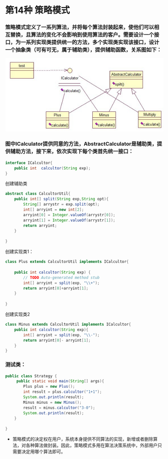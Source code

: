 # 第14种 策略模式
### 策略模式定义了一系列算法，并将每个算法封装起来，使他们可以相互替换，且算法的变化不会影响到使用算法的客户。需要设计一个接口，为一系列实现类提供统一的方法，多个实现类实现该接口，设计一个抽象类（可有可无，属于辅助类），提供辅助函数，关系图如下：
![策略模式](/java23种设计模式/img/strategy.png)

### 图中ICalculator提供同意的方法，AbstractCalculator是辅助类，提供辅助方法，接下来，依次实现下每个类首先统一接口：
```java  
interface ICalcultor{
	public int 	calcultor(String exp);
}   
```
创建辅助类
```java
abstract class CalcultorUtil{
	public int[] split(String exp,String opt){
		String[] arrystr = exp.split(opt);
		int[] arryint = new int[2];
		arryint[0] = Integer.valueOf(arrystr[0]);
		arryint[1] = Integer.valueOf(arrystr[1]);
		return arryint;
	}

}
```

创建实现类1：
```java 
class Plus extends CalcultorUtil implements ICalcultor{
	
	public int calcultor(String exp) {
		// TODO Auto-generated method stub
		int[] arryint = split(exp, "\\+");
		return arryint[0]+arryint[1];
	}
	
}
```
创建实现类2
```java
class Minus extends CalcultorUtil implements ICalcultor{
	public int calcultor(String exp){
		int[] arryint = split(exp, "\\-");
		return arryint[0]- arryint[1];
	}
}
```
### 测试类：
```java
public class Strategy {
	 public static void main(String[] args){
		Plus plus = new Plus();
		int result = plus.calcultor("1+1");
		System.out.println(result);
		Minus minus = new Minus();
		result = minus.calcultor("3-0");
		System.out.println(result);
	}

}

```
* 策略模式的决定权在用户，系统本身提供不同算法的实现，新增或者删除算法，对各种算法做封装。因此，策略模式多用在算法决策系统中，外部用户只需要决定用哪个算法即可。
